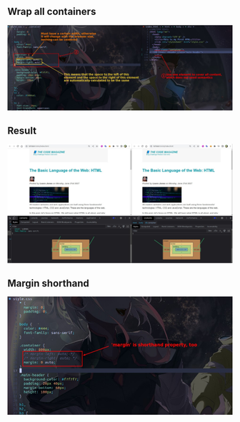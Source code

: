 ## **Wrap all containers**

![Alt wrap with container](pic/01.jpg)

## **Result**

![Alt result](pic/02.jpg)

## **Margin shorthand**

![Alt shorthand](pic/03.jpg)
